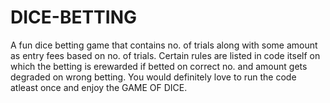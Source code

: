 # DICE-BETTING
A fun dice betting game that contains no. of trials along with some amount as entry fees based on no. of trials.
Certain rules are listed in code itself on which the betting is erewarded if betted on correct no. and amount gets
degraded on wrong betting.
You would definitely love to run the code atleast once and enjoy the GAME OF DICE.
